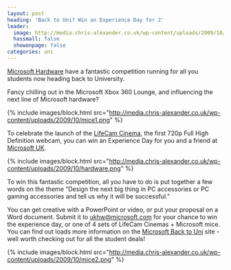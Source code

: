 ```yaml
---
layout: post
heading: 'Back to Uni? Win an Experience Day for 2'
leader:
  image: http://media.chris-alexander.co.uk/wp-content/uploads/2009/10/mice2.png
  hassmall: false
  showonpage: false
categories: uni
---
```


[Microsoft Hardware](http://www.microsoft.com/hardware/) have a fantastic competition running for all you students now heading back to University.

Fancy chilling out in the Microsoft Xbox 360 Lounge, and influencing the next line of Microsoft hardware?

{% include images/block.html src="http://media.chris-alexander.co.uk/wp-content/uploads/2009/10/mice1.png" %}

To celebrate the launch of the [LifeCam Cinema](http://www.microsoft.com/hardware/digitalcommunication/productdetails.aspx?pid=008), the first 720p Full High Definition webcam, you can win an Experience Day for you and a friend at [Microsoft UK](http://www.microsoft.com/uk/about/map-reading.mspx).

{% include images/block.html src="http://media.chris-alexander.co.uk/wp-content/uploads/2009/10/hardware.png" %}

To win this fantastic competition, all you have to do is put together a few words on the theme "Design the next big thing in PC accessories or PC gaming accessories and tell us why it will be successful."

You can get creative with a PowerPoint or video, or put your proposal on a Word document. Submit it to [ukhw@microsoft.com](mailto:ukhw@microsoft.com) for your chance to win the experience day, or one of 4 sets of LifeCam Cinemas + Microsoft mice. You can find out loads more information on the [Microsoft Back to Uni](http://microsoft.com/uk/backtouni) site - well worth checking out for all the student deals!

{% include images/block.html src="http://media.chris-alexander.co.uk/wp-content/uploads/2009/10/mice2.png" %}
